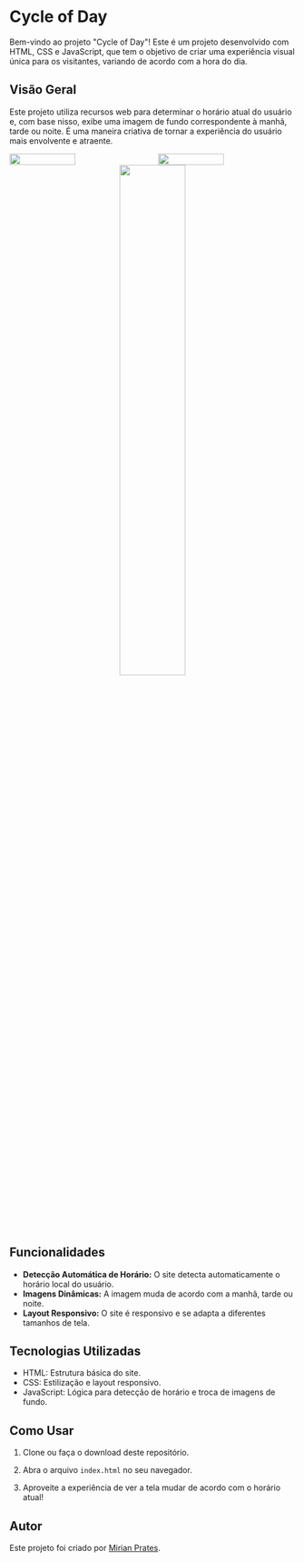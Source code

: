 # Cycle of Day

Bem-vindo ao projeto "Cycle of Day"! Este é um projeto desenvolvido com HTML, CSS e JavaScript, que tem o objetivo de criar uma experiência visual única para os visitantes, variando de acordo com a hora do dia.

## Visão Geral

Este projeto utiliza recursos web para determinar o horário atual do usuário e, com base nisso, exibe uma imagem de fundo correspondente à manhã, tarde ou noite. É uma maneira criativa de tornar a experiência do usuário mais envolvente e atraente.

<div style="display: flex; justify-content: space-between;">
  <img src="https://github.com/mirianprates/CycleOfDay/assets/129620883/2e60bd48-e144-4b37-9e57-1e6ea53c4f7b" width="48%" />
  <img src="https://github.com/mirianprates/CycleOfDay/assets/129620883/50c0f5af-6e51-4314-b7af-6e44996cb077" width="48%" />
</div>
<div align="center">
<img src="https://github.com/mirianprates/CycleOfDay/assets/129620883/233864dc-c061-4483-867f-569391efabd8" width="48%" />
</div>

## Funcionalidades

- **Detecção Automática de Horário:** O site detecta automaticamente o horário local do usuário.
- **Imagens Dinâmicas:** A imagem muda de acordo com a manhã, tarde ou noite.
- **Layout Responsivo:** O site é responsivo e se adapta a diferentes tamanhos de tela.

## Tecnologias Utilizadas

- HTML: Estrutura básica do site.
- CSS: Estilização e layout responsivo.
- JavaScript: Lógica para detecção de horário e troca de imagens de fundo.

## Como Usar

1. Clone ou faça o download deste repositório.

2. Abra o arquivo `index.html` no seu navegador.

3. Aproveite a experiência de ver a tela mudar de acordo com o horário atual!

## Autor

Este projeto foi criado por [Mirian Prates](https://github.com/mirianprates).

